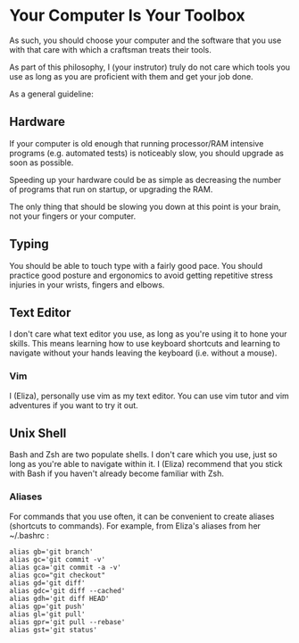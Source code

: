 # Your Computer Is Your Toolbox

As such, you should choose your computer and the software that you use with that care with which a craftsman treats their tools.

As part of this philosophy, I (your instrutor) truly do not care which tools you use as long as you are proficient with them and get your job done.

As a general guideline:

## Hardware

If your computer is old enough that running processor/RAM intensive programs (e.g. automated tests) is noticeably slow, you should upgrade as soon as possible.

Speeding up your hardware could be as simple as decreasing the number of programs that run on startup, or upgrading the RAM.

The only thing that should be slowing you down at this point is your brain, not your fingers or your computer.

## Typing

You should be able to touch type with a fairly good pace.  You should practice good posture and ergonomics to avoid getting repetitive stress injuries in your wrists, fingers and elbows.

## Text Editor

I don't care what text editor you use, as long as you're using it to hone your skills.  This means learning how to use keyboard shortcuts and learning to navigate without your hands leaving the keyboard (i.e. without a mouse).

### Vim

I (Eliza), personally use vim as my text editor.  You can use vim tutor and vim adventures if you want to try it out.

## Unix Shell

Bash and Zsh are two populate shells.  I don't care which you use, just so long as you're able to navigate within it.  I (Eliza) recommend that you stick with Bash if you haven't already become familiar with Zsh.

### Aliases

For commands that you use often, it can be convenient to create aliases (shortcuts to commands).  For example, from Eliza's aliases from her ~/.bashrc :

    alias gb='git branch'
    alias gc='git commit -v'
    alias gca='git commit -a -v'
    alias gco="git checkout"
    alias gd='git diff'
    alias gdc='git diff --cached'
    alias gdh='git diff HEAD'
    alias gp='git push'
    alias gl='git pull'
    alias gpr='git pull --rebase'
    alias gst='git status'
